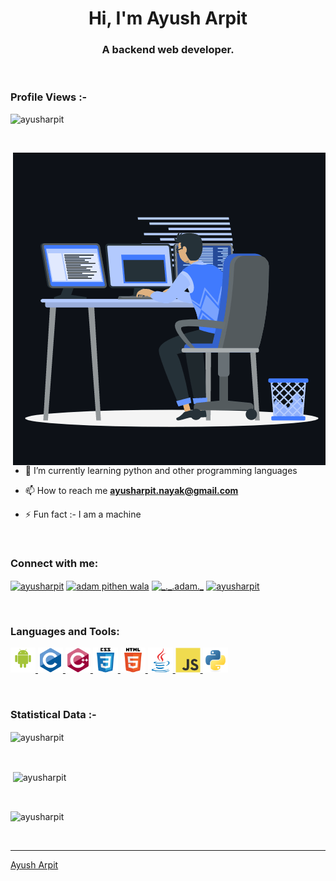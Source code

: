 <h1 align="center">Hi, I'm Ayush Arpit</h1>
<h3 align="center">A backend web developer.</h3>

<br>

<p align="right"> <h3>Profile Views :-</h3> <img src="https://komarev.com/ghpvc/?username=ayusharpit&label=Profile%20views&color=0e75b6&style=flat"
    alt="ayusharpit" /> 
  </p>

<br>

<p><img align="right" src="https://github.com/ayusharpit/ayusharpit/blob/main/animation_500_kxa883sd.gif" alt="ayusharpit" /></p>


- 🌱 I’m currently learning python and other programming languages

- 📫 How to reach me **ayusharpit.nayak@gmail.com**

- ⚡ Fun fact :- I am a machine

<br>

<h3 align="left">Connect with me:</h3>
<p align="left">
  <a href="https://twitter.com/Ayush74565982" target="blank"><img align="center"
      src="https://raw.githubusercontent.com/rahuldkjain/github-profile-readme-generator/master/src/images/icons/Social/twitter.svg"
      alt="ayusharpit" height="30" width="40" /></a>
  <a href="https://github.com/ayusharpit" target="blank"><img align="center"
      src="https://raw.githubusercontent.com/rahuldkjain/github-profile-readme-generator/master/src/images/icons/Social/github.svg"
      alt="adam pithen wala" height="30" width="40" /></a>
  <a href="https://www.instagram.com/ayusharpit.nayak/" target="blank"><img align="center"
      src="https://raw.githubusercontent.com/rahuldkjain/github-profile-readme-generator/master/src/images/icons/Social/instagram.svg"
      alt="_._.adam._" height="30" width="40" /></a>
  <a href=" https://discord.com/users/AyushArpit#4343" target="blank"><img align="center"
      src="https://raw.githubusercontent.com/rahuldkjain/github-profile-readme-generator/master/src/images/icons/Social/discord.svg"
      alt="ayusharpit" height="30" width="40" /></a>
      
</p>

<br>

<h3 align="left">Languages and Tools:</h3>
<p align="left"> <a href="https://developer.android.com" target="_blank" rel="noreferrer"> <img
      src="https://raw.githubusercontent.com/devicons/devicon/master/icons/android/android-original-wordmark.svg"
      alt="android" width="40" height="40" /> </a> <a href="https://www.cprogramming.com/" target="_blank"
    rel="noreferrer"> <img src="https://raw.githubusercontent.com/devicons/devicon/master/icons/c/c-original.svg"
      alt="c" width="40" height="40" /> </a> <a href="https://www.w3schools.com/cpp/" target="_blank" rel="noreferrer">
    <img src="https://raw.githubusercontent.com/devicons/devicon/master/icons/cplusplus/cplusplus-original.svg"
      alt="cplusplus" width="40" height="40" /> </a> <a href="https://www.w3schools.com/css/" target="_blank"
    rel="noreferrer"> <img
      src="https://raw.githubusercontent.com/devicons/devicon/master/icons/css3/css3-original-wordmark.svg" alt="css3"
      width="40" height="40" /> </a> <a href="https://www.w3.org/html/" target="_blank" rel="noreferrer"> <img
      src="https://raw.githubusercontent.com/devicons/devicon/master/icons/html5/html5-original-wordmark.svg"
      alt="html5" width="40" height="40" /> </a></a> <a href="https://www.java.com" target="_blank" rel="noreferrer"> <img
      src="https://raw.githubusercontent.com/devicons/devicon/master/icons/java/java-original.svg" alt="java" width="40"
      height="40" /> </a> <a href="https://developer.mozilla.org/en-US/docs/Web/JavaScript" target="_blank"
    rel="noreferrer"> <img
      src="https://raw.githubusercontent.com/devicons/devicon/master/icons/javascript/javascript-original.svg"
      alt="javascript" width="40" height="40" /><a href="https://www.python.org" target="_blank" rel="noreferrer"> <img
      src="https://raw.githubusercontent.com/devicons/devicon/master/icons/python/python-original.svg" alt="python"
      width="40" height="40" /> </a>  </p>

<br>

<h3>Statistical Data :-</h3>
<p><img align="center"
    src="https://github-readme-stats.vercel.app/api/top-langs?username=ayusharpit&show_icons=true&locale=en&layout=compact"
    alt="ayusharpit" /></p>

<br>

<p>&nbsp;<img align="center" src="https://github-readme-stats.vercel.app/api?username=ayusharpit&show_icons=true&locale=en"
    alt="ayusharpit" /></p>

<br>

<p><img align="center" src="https://github-readme-streak-stats.herokuapp.com/?user=ayusharpit&" alt="ayusharpit" /></p>

<br>


------------------------------------------------------------------------------------------------------------------------------------------
[Ayush Arpit](https://github.com/ayusharpit)
